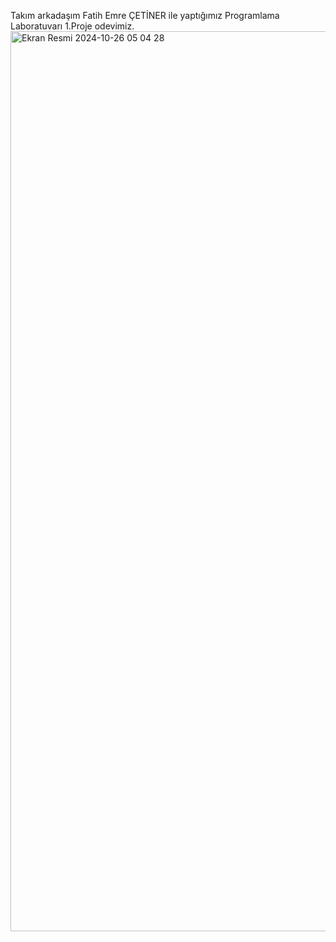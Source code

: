 Takım arkadaşım Fatih Emre ÇETİNER ile yaptığımız Programlama Laboratuvarı 1.Proje odevimiz. <img width="1440" alt="Ekran Resmi 2024-10-26 05 04 28" src="https://github.com/user-attachments/assets/e221412a-7d72-47c8-950e-3e131d4be27f">
